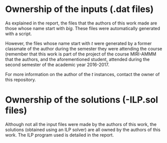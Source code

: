# Ownership of the inputs (.dat files)

As explained in the report, the files that the authors of this work made are those
whose name start with _big_. These files were automatically generated with a script.

However, the files whose name start with _t_ were generated by a former classmate of
the author during the semester they were attending the course (remember that this work
is part of the project of the course MIRI-AMMM that the authors, and the aforementioned
student, attended during the second semester of the academic year 2016-2017.

For more information on the author of the _t_ instances, contact the owner of this
repository.

# Ownership of the solutions (-ILP.sol files)

Although not all the input files were made by the authors of this work, the solutions
(obtained using an ILP solver) are all owned by the authors of this work. The ILP
program used is detailed in the report.
